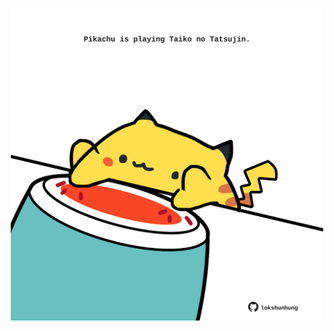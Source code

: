 <!-- built at 09/01/2023, 12:01:00 UTC -->
<p align="center">
  <img width="500" height="500" src="./ReadmeImage.svg">
</p>
